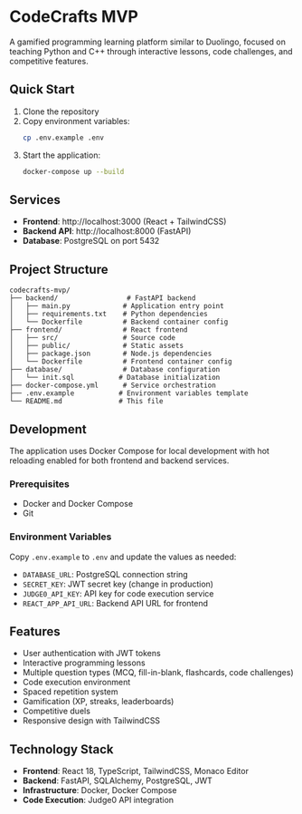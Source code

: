 # CodeCrafts MVP

A gamified programming learning platform similar to Duolingo, focused on teaching Python and C++ through interactive lessons, code challenges, and competitive features.

## Quick Start

1. Clone the repository
2. Copy environment variables:
   ```bash
   cp .env.example .env
   ```
3. Start the application:
   ```bash
   docker-compose up --build
   ```

## Services

- **Frontend**: http://localhost:3000 (React + TailwindCSS)
- **Backend API**: http://localhost:8000 (FastAPI)
- **Database**: PostgreSQL on port 5432

## Project Structure

```
codecrafts-mvp/
├── backend/                 # FastAPI backend
│   ├── main.py             # Application entry point
│   ├── requirements.txt    # Python dependencies
│   └── Dockerfile          # Backend container config
├── frontend/               # React frontend
│   ├── src/                # Source code
│   ├── public/             # Static assets
│   ├── package.json        # Node.js dependencies
│   └── Dockerfile          # Frontend container config
├── database/               # Database configuration
│   └── init.sql           # Database initialization
├── docker-compose.yml      # Service orchestration
├── .env.example           # Environment variables template
└── README.md              # This file
```

## Development

The application uses Docker Compose for local development with hot reloading enabled for both frontend and backend services.

### Prerequisites

- Docker and Docker Compose
- Git

### Environment Variables

Copy `.env.example` to `.env` and update the values as needed:

- `DATABASE_URL`: PostgreSQL connection string
- `SECRET_KEY`: JWT secret key (change in production)
- `JUDGE0_API_KEY`: API key for code execution service
- `REACT_APP_API_URL`: Backend API URL for frontend

## Features

- User authentication with JWT tokens
- Interactive programming lessons
- Multiple question types (MCQ, fill-in-blank, flashcards, code challenges)
- Code execution environment
- Spaced repetition system
- Gamification (XP, streaks, leaderboards)
- Competitive duels
- Responsive design with TailwindCSS

## Technology Stack

- **Frontend**: React 18, TypeScript, TailwindCSS, Monaco Editor
- **Backend**: FastAPI, SQLAlchemy, PostgreSQL, JWT
- **Infrastructure**: Docker, Docker Compose
- **Code Execution**: Judge0 API integration